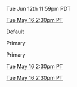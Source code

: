 <span class='badge'> Tue Jun 12th 11:59pm PDT</span>

<span class='badge'> [Tue May 16 2:30pm PT](https://www.timeanddate.com/worldclock/fixedtime.html?msg=CMPT-363+Blackboard+Mini-lectures+and+Activities&iso=20220516T1430&p1=256&ah=1&am=50)</span>  

<!-- Default grey badge -->
<span class="badge">Default</span>

<!-- Custom color badge -->
<span class="badge" style="--badge-text-color: #fff; --badge-bg-color: #007bff;">Primary</span>

<!-- Custom color badge -->
<span class="badge" style="--badge-text-color: #000; --badge-bg-color: #007bff;">Primary</span>

<!-- Custom color badge with link -->
<span class='badge' style='--badge-text-color: #fff; --badge-bg-color: #007bff;'> [Tue May 16 2:30pm PT](https://www.timeanddate.com/worldclock/fixedtime.html?msg=CMPT-363+Blackboard+Mini-lectures+and+Activities&iso=20220516T1430&p1=256&ah=1&am=50)</span>  

<!-- Custom color badge with link -->
<span class='badge' style='--badge-text-color: #000; --badge-bg-color: #007bff;'> [Tue May 16 2:30pm PT](https://www.timeanddate.com/worldclock/fixedtime.html?msg=CMPT-363+Blackboard+Mini-lectures+and+Activities&iso=20220516T1430&p1=256&ah=1&am=50)</span>  